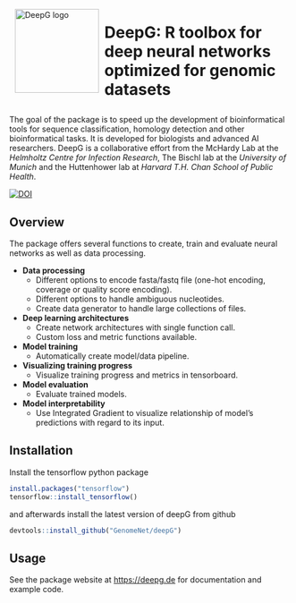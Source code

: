 
<p>

<img alt="DeepG logo" height="150px" src="https://avatars.githubusercontent.com/u/47594096?s=200&v=4" align="left" hspace="10px" vspace="0px">

</p>

<h1>

DeepG: R toolbox for deep neural networks optimized for genomic datasets

</h1>

The goal of the package is to speed up the development of
bioinformatical tools for sequence classification, homology detection
and other bioinformatical tasks. It is developed for biologists and
advanced AI researchers. DeepG is a collaborative effort from the
McHardy Lab at the *Helmholtz Centre for Infection Research*, The Bischl
lab at the *University of Munich* and the Huttenhower lab at *Harvard
T.H. Chan School of Public
Health*.

[![DOI](https://zenodo.org/badge/387820006.svg)](https://zenodo.org/badge/latestdoi/387820006)

## Overview

The package offers several functions to create, train and evaluate
neural networks as well as data processing.

  - **Data processing**
      - Different options to encode fasta/fastq file (one-hot encoding,
        coverage or quality score encoding).
      - Different options to handle ambiguous nucleotides.
      - Create data generator to handle large collections of files.
  - **Deep learning architectures**
      - Create network architectures with single function call.
      - Custom loss and metric functions available.
  - **Model training**
      - Automatically create model/data pipeline.
  - **Visualizing training progress**
      - Visualize training progress and metrics in tensorboard.  
  - **Model evaluation**
      - Evaluate trained models.
  - **Model interpretability**
      - Use Integrated Gradient to visualize relationship of model’s
        predictions with regard to its input.

## Installation

Install the tensorflow python package

``` r
install.packages("tensorflow")
tensorflow::install_tensorflow()
```

and afterwards install the latest version of deepG from github

``` r
devtools::install_github("GenomeNet/deepG")
```

## Usage

See the package website at <https://deepg.de> for documentation and
example
code.

<!-- ## Examples  -->

<!-- ## Datasets -->

<!-- The library comes with mutiple different datasets for testing: -->

<!-- - The set `data(parenthesis)` contains 100k characters of the parenthesis synthetic language generated from a very simple counting language with a parenthesis and letter alphabet Σ = {( ) 0 1 2 3 4 }. The language is constrained to match parentheses, and nesting is limited to at most 4 levels deep. Each opening parenthesis increases and each closing parenthesis decreases the nesting level, respectively. Numbers are generated randomly, but are constrained to indicate the nesting level at their position. -->

<!-- - The set `data(crispr_full)` containing all CRISPR loci found in NCBI representative genomes with neighbor nucleotides up and downstream. -->

<!-- - The set `data(crispr_sample)` containing a subset of `data(crispr_full)`. -->

<!-- - The set `data(ecoli)` contains the *E. coli* genome, see [the genome sequence of Escherichia coli K-12](https://science.sciencemag.org/content/277/5331/1453.long). -->

<!-- - The set `data(ecoli_small)` contains a subset of `data(ecoli)`. -->

<!---
## Installation and Usage

Please see our [Wiki](https://github.com/hiddengenome/deepG/wiki) for further installation instructions. It covers also usage instructions for multi-GPU machines.

- [Installation on desktop machine](https://github.com/hiddengenome/deepG/wiki/Installation-of-deepG-on-desktop)
- [Installation on GPU server](https://github.com/hiddengenome/deepG/wiki/Installation-of-deepG-on-GPU-server)
- [Installation AWS](https://github.com/hiddengenome/deepG/wiki/Installation-AWS)
- [GPU Usage](https://github.com/hiddengenome/deepG/wiki/manage-GPU-usage)
- [Tensorboard Integration](https://github.com/hiddengenome/deepG/wiki/Tensorboard-integration)

See the help files `?deepG` to get started and for questions use the [FAQ](https://github.com/hiddengenome/deepG/wiki/FAQ).
-->
